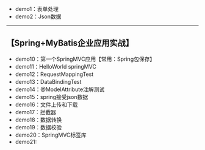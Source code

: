 

- demo1：表单处理
- demo2：Json数据


---

## 【Spring+MyBatis企业应用实战】

- demo10：第一个SpringMVC应用【常用：Spring包保存】
- demo11：HelloWorld springMVC
- demo12：RequestMappingTest
- demo13：DataBindingTest
- demo14：@ModelAttribute注解测试
- demo15：spring接受json数据
- demo16：文件上传和下载
- demo17：拦截器
- demo18：数据转换
- demo19：数据校验
- demo20：SpringMVC标签库
- demo21:





